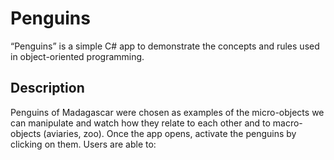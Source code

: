 # Penguins
“Penguins” is a simple C# app to demonstrate the concepts and rules used in object-oriented programming.

##  Description
Penguins of Madagascar were chosen as examples of the micro-objects we can manipulate and watch how they relate to each other and to macro-objects (aviaries, zoo).
Once the app opens, activate the penguins by clicking on them. Users are able to:
